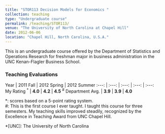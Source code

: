 ```yaml
---
title: "STOR113 Decision Models for Economics "
collection: teaching
type: "Undergraduate course"
permalink: /teaching/STOR113/
venue: "The University of North Carolina at Chapel Hill"
date: 2012-06-06
location: "Chapel Hill, North Carolina, U.S.A."
---
```


This is an undergraduate course offered by the Department of Statistics and Operations Research for freshman major in business administration in the UNC Kenan-Flagler Business School.

### Teaching Evaluations

Year | 2011 Fall | 2012 Spring | 2012 Summer
:---: | :---: | :---: | :---: | :---:
My Rating <sup>\*</sup> | **4.0** | **4.2** | **4.5** <sup>\#</sup>
Department Avg. | **3.9** | **3.9** | **4.0**

\*: scores based on a 5-point rating system. <br>
\#: This is the first course I ever taught. I taught this course for three semesters. My teaching skills improved steadily, recognized by the Excellence in Teaching Award from UNC Chapel Hill.

*[UNC]: The University of North Carolina
